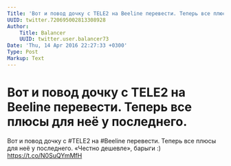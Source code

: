 ```yaml
---
Title: 'Вот и повод дочку с TELE2 на Beeline перевести. Теперь все плюсы для неё у последнего.'
UUID: twitter.720695002813308928
Author:
    Title: Balancer
    UUID: twitter.user.balancer73
Date: 'Thu, 14 Apr 2016 22:27:33 +0300'
Type: Post
Markup: Text
---
```


# Вот и повод дочку с TELE2 на Beeline перевести. Теперь все плюсы для неё у последнего.

Вот и повод дочку с #TELE2 на #Beeline перевести. Теперь все
плюсы для неё у последнего. «Честно дешевле», барыги :)
https://t.co/N0SuQYmMfH